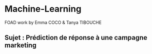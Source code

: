 # Machine-Learning
FOAD work by Emma COCO & Tanya TIBOUCHE
## Sujet : Prédiction de réponse à une campagne marketing

